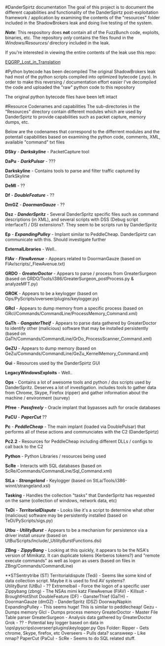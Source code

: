 #DanderSpirtz documentation
The goal of this project is to document the different capabilities and functionality of the DanderSpirtz post-exploitation framework / application by examining the contents of the "resources" folder included in the ShadowBrokers leak and doing live testing of the system.

_**Note**_: This respository does **not** contain all of the FuzzBunch code, exploits, binaries, etc. The repository _only_ contains the files found in the _Windows/Resources/_ directory included in the leak. 

If you're interested in viewing the entire contents of the leak use this repo:

[EQGRP\_Lost\_in_Translation](https://github.com/x0rz/EQGRP\_Lost\_in\_Translation)

#Python bytecode has been decompiled
The original ShadowBrokers leak had most of the python scripts compiled into optimized bytecode (.pyo). In order to make this reversing / documentation effort easier I've decompiled the code and uploaded the "raw" python code to this repository

The original python bytecode files have been left intact

#Resource Codenames and capabilities
The sub-directories in the "Resources" directory contain different modules which are used by DanderSpirtz to provide capabilities such as packet capture, memory dumps, etc. 

Below are the codenames that correspond to the differrent modules and the potentail capabilities based on examining the python code, comments, XML, available "command" txt files

**DSky** - _**Darkskyline**_ - PacketCapture tool

**DaPu** - _**DarkPulsar**_ - ???

**Darkskyline** - Contains tools to parse and filter traffic captured by DarkSkyline

**DeMI** - ??

**Df** - _**DoubleFeature**_ - ?? 

**DmGZ** - _**DoormanGauze**_ - ??

**Dsz** - _**DanderSpritz**_ - Several DanderSpritz specific files such as command descriptions (in XML), and several scripts with DSS (Debug script interface?) / DSI extensions?. They seem to be scripts run by DanderSpritz

**Ep** - _**ExpandingPulley**_ - Implant similar to PeddleCheap. DanderSpirtz can communicate with this. Should investigate further

**ExternalLibraries** - Well..

**FlAv** - _**FlewAvenue**_ - Appears related to DoormanGauze (based on FlAv/scripts/_FlewAvenue.txt)

**GRDO** - _**GreaterDoctor**_ - Appears to parse / process from GreaterSurgeon (based on GRDO/Tools/i386/GreaterSurgeon_postProcess.py & analyzeMFT.py)

**GROK** - Appears to be a keylogger (based on Ops/PyScripts/overseer/plugins/keylogger.py)

**GRcl** - Appears to dump memory from a specific process (based on GRcl/Commands/CommandLine/ProcessMemory_Command.xml)

**GaTh** - _**GangsterTheif**_ - Appears to parse data gathered by GreaterDoctor to identify other (malicious) software that may be installed persistently (based on GaTh/Commands/CommandLine/GrDo\_ProcessScanner\_Command.xml)

**GeZU** - Appears to dump memory (based on GeZu/Commands/CommandLine/GeZu\_KernelMemory\_Command.xml)

**Gui** - Resources used by the DanderSpirtz GUI

**LegacyWindowsExploits** - Well..

**Ops** - Contains a lot of awesome tools and python / dss scripts used by DanderSpritz. Deserves a lot of investigation. includes tools to gather data from Chrome, Skype, Firefox (ripper) and gather information about the machine / environment (survey)

**Pfree** - _**Passfreely**_ - Oracle implant that bypasses auth for oracle databases

**PaCU** - _**PaperCut**_ ??

**Pc** - _**PeddleCheap**_ - The main implant (loaded via DoublePulsar) that performs all of these actions and communciates with the C2 (DanderSpirtz)

**Pc2.2** - Resources for PeddleCheap including different DLLs / configs to call back to the C2

**Python** - Python Libraries / resources being used 

**ScRe** - Interacts with SQL databases (based on ScRe/Commands/CommandLine/Sql_Command.xml)

**StLa** - _**Strangeland**_ - Keylogger (based on StLa/Tools/i386-winnt/strangeland.xsl)

**Tasking** - Handles the collection "tasks" that DanderSpritz has requested on the same (collection of windows, network data, etc)

**TeDi** - _**TerritorialDispute**_ - Looks like it's a script to determine what other (malicious) software may be persistently installed (based on TeDi/PyScripts/sigs.py)

**Utbu** - _**UtilityBurst**_ - Appears to be a mechanism for persistence via a driver install _unsure_ (based on UtBu/Scripts/Include/_UtilityBurstFunctions.dsi)

**ZBng** - _**ZippyBang**_ - Looking at this quickly, it appears to be the NSA's version of Mimikatz. It can duplicate tokens (Kerberos tokens?) and "remote execute commands" as well as logon as users (based on files in ZBng/Commands/CommandLine)


**STSentrytribe (ST)
Territorialdispute (Tedi) - Seems like some kind of data collection script. Maybe it is used to find AV systems?  
UtilityBurst (UtBu) - ??
Extremelbail - Force the logon of a specific user
Zippybang (zbng) - The NSAs mimi katz
FlewAvenue (FlAV) - 
Killsuit - 
BroughtHotShot
DoubleFeature (DF) - 
GansterThief (GaTH) - 
DoormanGauze (dmGZ) - 
DanderSpritz (DSZ) 
DoorwayNapkin
ExpandingPulley - This seems huge! This is similar to peddlecheap! 
Gezu - Dumps memory
Glcl - Dumps process memory
GreaterDoctor - Master File Table parser 
GreaterSurgeon - Analysis data gathered by GreaterDoctor
Grok - ?? - Potential key logger based on data in \ops\pyscrips\overseer\plugins\keylogger.py
Ops Folder:
    Ripper - Gets chrome, Skype, firefox, etc
    Overseers - Pulls data? 
    scansweep - Like nmap?
PaperCut (PaCu) - 
ScRe - Seems to do SQL related stuff. 
